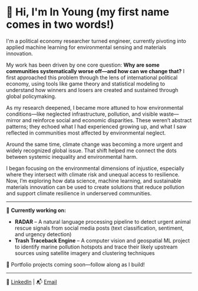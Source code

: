# 👋 Hi, I'm In Young (my first name comes in two words!)

I'm a political economy researcher turned engineer, currently pivoting into applied machine learning for environmental sensing and materials innovation.

My work has been driven by one core question: **Why are some communities systematically worse off—and how can we change that?** I first approached this problem through the lens of international political economy, using tools like game theory and statistical modeling to understand how winners and losers are created and sustained through global policymaking.

As my research deepened, I became more attuned to how environmental conditions—like neglected infrastructure, pollution, and visible waste—mirror and reinforce social and economic disparities. These weren’t abstract patterns; they echoed what I had experienced growing up, and what I saw reflected in communities most affected by environmental neglect.

Around the same time, climate change was becoming a more urgent and widely recognized global issue. That shift helped me connect the dots between systemic inequality and environmental harm.

I began focusing on the environmental dimensions of injustice, especially where they intersect with climate risk and unequal access to resilience. Now, I’m exploring how data science, machine learning, and sustainable materials innovation can be used to create solutions that reduce pollution and support climate resilience in underserved communities.

---

🔬 **Currently working on:**
- **RADAR** – A natural language processing pipeline to detect urgent animal rescue signals from social media posts (text classification, sentiment, and urgency detection)
- **Trash Traceback Engine** – A computer vision and geospatial ML project to identify marine pollution hotspots and trace their likely upstream sources using satellite imagery and clustering techniques

📘 Portfolio projects coming soon—follow along as I build!

---

🔗 [LinkedIn](https://www.linkedin.com/in/ip-biocode/) | 📬 [Email](mailto:ip@bu.edu)

